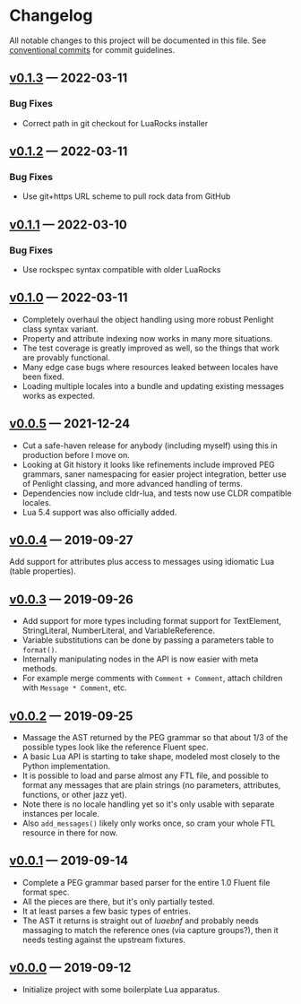 # Changelog

All notable changes to this project will be documented in this file. See [conventional commits](https://www.conventionalcommits.org) for commit guidelines.

## [v0.1.3](https://github.com/alerque/fluent-lua/releases/v0.1.3) — 2022-03-11

### Bug Fixes

- Correct path in git checkout for LuaRocks installer

## [v0.1.2](https://github.com/alerque/fluent-lua/releases/v0.1.2) — 2022-03-11

### Bug Fixes

- Use git+https URL scheme to pull rock data from GitHub

## [v0.1.1](https://github.com/alerque/fluent-lua/releases/v0.1.1) — 2022-03-10

### Bug Fixes

- Use rockspec syntax compatible with older LuaRocks

## [v0.1.0](https://github.com/alerque/fluent-lua/releases/v0.1.0) — 2022-03-11

- Completely overhaul the object handling using more robust Penlight class syntax variant.
- Property and attribute indexing now works in many more situations.
- The test coverage is greatly improved as well, so the things that work are provably functional.
- Many edge case bugs where resources leaked between locales have been fixed.
- Loading multiple locales into a bundle and updating existing messages works as expected.

## [v0.0.5](https://github.com/alerque/fluent-lua/releases/v0.0.5) — 2021-12-24

- Cut a safe-haven release for anybody (including myself) using this in production before I move on.
- Looking at Git history it looks like refinements include improved PEG grammars, saner namespacing for easier project integration, better use of Penlight classing, and more advanced handling of terms.
- Dependencies now include cldr-lua, and tests now use CLDR compatible locales.
- Lua 5.4 support was also officially added.

## [v0.0.4](https://github.com/alerque/fluent-lua/releases/v0.0.1) — 2019-09-27

Add support for attributes plus access to messages using idiomatic Lua (table properties).

## [v0.0.3](https://github.com/alerque/fluent-lua/releases/v0.0.1) — 2019-09-26

- Add support for more types including format support for TextElement, StringLiteral, NumberLiteral, and VariableReference.
- Variable substitutions can be done by passing a parameters table to `format()`.
- Internally manipulating nodes in the API is now easier with meta methods.
- For example merge comments with `Comment + Comment`, attach children with `Message * Comment`, etc.

## [v0.0.2](https://github.com/alerque/fluent-lua/releases/v0.0.1) — 2019-09-25

- Massage the AST returned by the PEG grammar so that about 1/3 of the possible types look like the reference Fluent spec.
- A basic Lua API is starting to take shape, modeled most closely to the Python implementation.
- It is possible to load and parse almost any FTL file, and possible to format any messages that are plain strings (no parameters, attributes, functions, or other jazz yet).
- Note there is no locale handling yet so it's only usable with separate instances per locale.
- Also `add_messages()` likely only works once, so cram your whole FTL resource in there for now.

## [v0.0.1](https://github.com/alerque/fluent-lua/releases/v0.0.1) — 2019-09-14

- Complete a PEG grammar based parser for the entire 1.0 Fluent file format spec.
- All the pieces are there, but it's only partially tested.
- It at least parses a few basic types of entries.
- The AST it returns is straight out of *luaebnf* and probably needs massaging to match the reference ones (via capture groups?), then it needs testing against the upstream fixtures.

## [v0.0.0](https://github.com/alerque/fluent-lua/releases/v0.0.0) — 2019-09-12

- Initialize project with some boilerplate Lua apparatus.

<!-- generated by git-cliff -->
